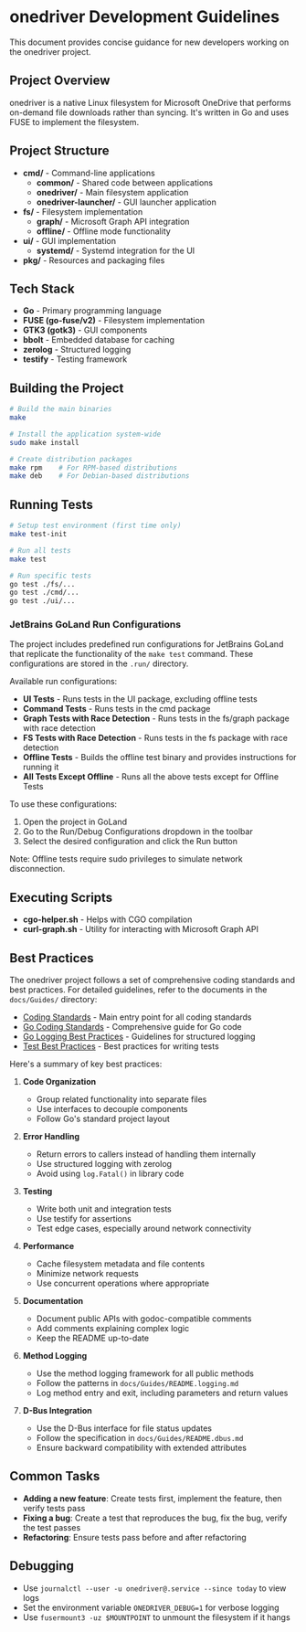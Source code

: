 # onedriver Development Guidelines

This document provides concise guidance for new developers working on the onedriver project.

## Project Overview

onedriver is a native Linux filesystem for Microsoft OneDrive that performs on-demand file downloads rather than syncing. It's written in Go and uses FUSE to implement the filesystem.

## Project Structure

- **cmd/** - Command-line applications
  - **common/** - Shared code between applications
  - **onedriver/** - Main filesystem application
  - **onedriver-launcher/** - GUI launcher application
- **fs/** - Filesystem implementation
  - **graph/** - Microsoft Graph API integration
  - **offline/** - Offline mode functionality
- **ui/** - GUI implementation
  - **systemd/** - Systemd integration for the UI
- **pkg/** - Resources and packaging files

## Tech Stack

- **Go** - Primary programming language
- **FUSE (go-fuse/v2)** - Filesystem implementation
- **GTK3 (gotk3)** - GUI components
- **bbolt** - Embedded database for caching
- **zerolog** - Structured logging
- **testify** - Testing framework

## Building the Project

```bash
# Build the main binaries
make

# Install the application system-wide
sudo make install

# Create distribution packages
make rpm    # For RPM-based distributions
make deb    # For Debian-based distributions
```

## Running Tests

```bash
# Setup test environment (first time only)
make test-init

# Run all tests
make test

# Run specific tests
go test ./fs/...
go test ./cmd/...
go test ./ui/...
```

### JetBrains GoLand Run Configurations

The project includes predefined run configurations for JetBrains GoLand that replicate the functionality of the `make test` command. These configurations are stored in the `.run/` directory.

Available run configurations:
- **UI Tests** - Runs tests in the UI package, excluding offline tests
- **Command Tests** - Runs tests in the cmd package
- **Graph Tests with Race Detection** - Runs tests in the fs/graph package with race detection
- **FS Tests with Race Detection** - Runs tests in the fs package with race detection
- **Offline Tests** - Builds the offline test binary and provides instructions for running it
- **All Tests Except Offline** - Runs all the above tests except for Offline Tests

To use these configurations:
1. Open the project in GoLand
2. Go to the Run/Debug Configurations dropdown in the toolbar
3. Select the desired configuration and click the Run button

Note: Offline tests require sudo privileges to simulate network disconnection.

## Executing Scripts

- **cgo-helper.sh** - Helps with CGO compilation
- **curl-graph.sh** - Utility for interacting with Microsoft Graph API

## Best Practices

The onedriver project follows a set of comprehensive coding standards and best practices. For detailed guidelines, refer to the documents in the `docs/Guides/` directory:

- [Coding Standards](docs/Guides/coding_standards.md) - Main entry point for all coding standards
- [Go Coding Standards](docs/Guides/go_coding_standards.md) - Comprehensive guide for Go code
- [Go Logging Best Practices](docs/Guides/go_logging_best_practices.md) - Guidelines for structured logging
- [Test Best Practices](docs/Guides/test_best_practices.md) - Best practices for writing tests

Here's a summary of key best practices:

1. **Code Organization**
   - Group related functionality into separate files
   - Use interfaces to decouple components
   - Follow Go's standard project layout

2. **Error Handling**
   - Return errors to callers instead of handling them internally
   - Use structured logging with zerolog
   - Avoid using `log.Fatal()` in library code

3. **Testing**
   - Write both unit and integration tests
   - Use testify for assertions
   - Test edge cases, especially around network connectivity

4. **Performance**
   - Cache filesystem metadata and file contents
   - Minimize network requests
   - Use concurrent operations where appropriate

5. **Documentation**
   - Document public APIs with godoc-compatible comments
   - Add comments explaining complex logic
   - Keep the README up-to-date

6. **Method Logging**
   - Use the method logging framework for all public methods
   - Follow the patterns in `docs/Guides/README.logging.md`
   - Log method entry and exit, including parameters and return values

7. **D-Bus Integration**
   - Use the D-Bus interface for file status updates
   - Follow the specification in `docs/Guides/README.dbus.md`
   - Ensure backward compatibility with extended attributes

## Common Tasks

- **Adding a new feature**: Create tests first, implement the feature, then verify tests pass
- **Fixing a bug**: Create a test that reproduces the bug, fix the bug, verify the test passes
- **Refactoring**: Ensure tests pass before and after refactoring

## Debugging

- Use `journalctl --user -u onedriver@.service --since today` to view logs
- Set the environment variable `ONEDRIVER_DEBUG=1` for verbose logging
- Use `fusermount3 -uz $MOUNTPOINT` to unmount the filesystem if it hangs
